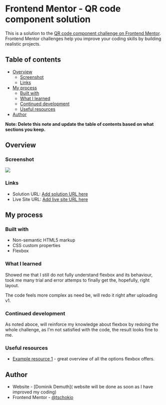 # Frontend Mentor - QR code component solution

This is a solution to the [QR code component challenge on Frontend Mentor](https://www.frontendmentor.io/challenges/qr-code-component-iux_sIO_H). Frontend Mentor challenges help you improve your coding skills by building realistic projects. 

## Table of contents

- [Overview](#overview)
  - [Screenshot](#screenshot)
  - [Links](#links)
- [My process](#my-process)
  - [Built with](#built-with)
  - [What I learned](#what-i-learned)
  - [Continued development](#continued-development)
  - [Useful resources](#useful-resources)
- [Author](#author)

**Note: Delete this note and update the table of contents based on what sections you keep.**

## Overview

### Screenshot

![](./screenshot.jpg)

### Links

- Solution URL: [Add solution URL here](https://your-solution-url.com)
- Live Site URL: [Add live site URL here](https://your-live-site-url.com)

## My process

### Built with

- Non-semantic HTML5 markup
- CSS custom properties
- Flexbox

### What I learned

Showed me that I still do not fully understand flexbox and its behaviour, took me many trial and error attemps to finally get the, hopefully, right layout.

The code feels more complex as need be, will redo it right after uploading v1.



### Continued development

As noted aboce, will reinforce my knowledge about flexbox by redoing the whole challenge, as I'm not satisfied with the code, the result looks fine to me.


### Useful resources

- [Example resource 1](https://css-tricks.com/snippets/css/a-guide-to-flexbox/) - great overview of all the options flexbox offers.


## Author

- Website - [Dominik Demuth]( website will be done as soon as I have improved my coding)
- Frontend Mentor - [@tschokio](https://www.frontendmentor.io/profile/tschokio)


